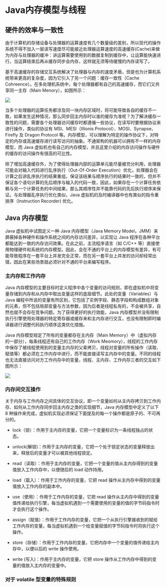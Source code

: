 # Java内存模型与线程

## 硬件的效率与一致性

由于计算机的存储设备与处理器的运算速度有几个数量级的差别，所以现代的操作系统不得不加入一层读写速度尽可能接近处理器运算速度的高速缓存(Cache)来做为内存与处理器的缓冲：讲运算需要使用到的数据复制到缓存中，让运算能快速进行，当运算结束后再从缓存同步会内存，这样就无须等待缓慢的内存读写了。

基于高速缓存的存储交互系统解决了处理器与内存的速度矛盾，但是也为计算机系统带来更高的复杂度，因为它引入了另一个问题：缓存一致性（Cache Cohreence）。在多处理机系统中，每个处理器都有自己的高速缓存，而它们又共享同一主存（Main Menory），如图所示：

![](http://img.mcwebsite.top/20190907143818.png)

当多个处理器的运算任务都涉及同一块内存区域时，将可能导致各自的缓存不一致，如果发生这种情况，那么同步回主内存时以谁的缓存为准呢？为了解决缓存一致性的问题，需要各个处理器访问缓存时都遵循一些协议，在读写时要根据协议来进行操作，类似的协议有 MSI、MESI（Illionis Protocol）、MOSI、Synapse、Firefly 及 Dragon Protocol 等。内存模型，可以理解为特定的操作协议下，对特定的内存或高速缓存进行读写访问的抽象。不通架构的机器可以拥有不一样的内存模型，而 Java 虚拟机也有自己的内存模型，并且这里介绍的内存访问操作与硬件的缓存的访问操作有很高的可比性。

除了增加高速缓存外，为了使得处理器内部的运算单元能尽量被充分利用，处理器可能会对输入代码进行乱序执行（Out-Of-Order Execution）优化，处理器会在计算之后讲乱序执行的结果重组，保证该结果与顺序执行的结果时一致的，但并不保证各个语句计算的先后顺序与输入的代码一致，因此，如果存在一个计算任务依赖与另一个计算任务的中间结果，那么其顺序性并不能靠代码的先后执行顺序来保证。与处理器乱序执行优化类似，Java 虚拟机的及时编译器中也有类似的指令重排序（Instruction Recorder) 优化。

## Java 内存模型

Java 虚拟机中试图定义一种 Java 内存模型（Java Memory Model，JMM）来屏蔽掉各种硬件和操作系统之间的内存访问差异，以实现让 Java 程序在各种平台都能达到一致的内存访问效果。在此之前，主流程序语言（如 C/C++ 等）直接使用物理硬件和系统的内存模型。因此，会在不通的平台上的内存模型有差异，有可能导致程序在一套平台上并发完全正常，而在另一套平台上并发的访问却经常出错，因此在某些场景就必须针对不通的平台来编写程序。

### 主内存和工作内存

Java 内存模型的主要目标时定义程序中各个变量的访问规则，即在虚拟机中将变量存储到内存和从内存中取出变量这样的底层细节。此处的变量（Variables）与 Java 编程中所说的变量有所区别，它包括了实例字段、静态字段和构成数组对象的元素，但不包括局部变量与方法参数，因为后者是线程私有的，不会被共享，自然也就不会存在竞争问题。为了获得更好的执行效能，Java 内存模型并没有限制执行引擎使用处理器的特定寄存器或缓存来和主内存进行交互，也没有限制即时编译器进行调整代码执行顺序这类优化措施。

Java 内存模型规定了所有的变量都存在主内存（Main Memory）中（虚拟内存的一部分），每条线程还有自己的工作内存（Work Meomory），线程的工作内存中保存了被线程使用到的变量主内存的父辈拷贝，线程对变量的所有操作（读取、赋值等）都必须在工作内存中进行，而不能直接读写主内存中的变量。不同的线程也无法直接访问对方工作内存中的变量，线程、主内存、工作内存三者的交互如下图所示：

![](http://img.mcwebsite.top/20190907162429.png)

### 内存间交互操作

关于内存与工作内存之间具体的交互协议，即一个变量如何从主内存拷贝到工作内存、如何从工作内存同步回主内存之类的实现细节，Java 内存模型中定义了以下 8 种操作来完成，虚拟机实现必须保证下面提及的每一个操作都是原子的、不可再分的。

+ lock（锁）：作用于主内存的变量，它把一个变量标识为一条线程独占的状态。

+ unlock(解锁)：作用于主内存的变量，它把一个处于锁定状态的变量释放出来，释放后的变量才可以被其他线程锁定。

+ read（读取）：作用于主内存的变量，它把一个变量的值从主内存得到的变量值放入工作内存中，以便随后的 load 动作持用。

+ load（载入）：作用于工作内存的变量，它把 read 操作从主内存中得到的变量值放入工作内存的副本中。

+ use（使用）：作用于工作内存的变量，它把 read 操作从主内存中得到的变量值传递给执行引擎，每当虚拟机遇到一个需要使用的变量的值的字节码指令时才会执行这个操作。

+ assign（赋值）：作用于工作内存的变量，它把一个从执行引擎接收到的赋给工作内存的变量，每当虚拟机遇到一个给变量赋值的字节码指令时将执行这个操作。

+ store（存储）：作用于工作内存的变量，它把内存中一个变量的值传递给主内存中，以便以后的 write 操作使用。

+ write (写入)：作用于主内存的变量，它把 store 操作从工作内存中得到的变量的值放入主内存的变量中。

### 对于 volatile 型变量的特殊规则 